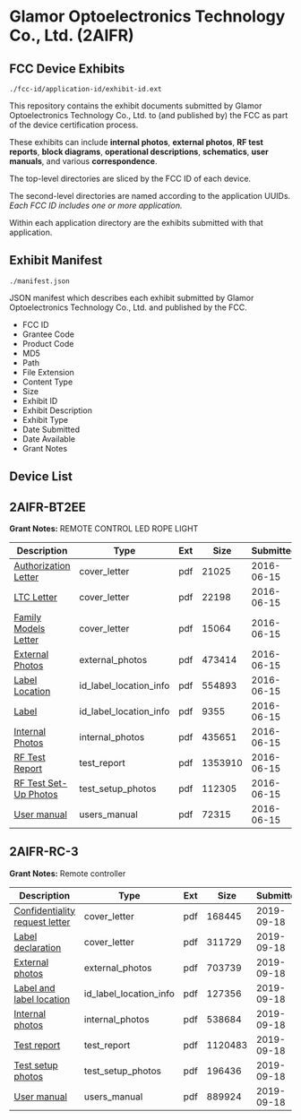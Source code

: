 # Glamor Optoelectronics Technology Co., Ltd. (2AIFR)
## FCC Device Exhibits

```
./fcc-id/application-id/exhibit-id.ext
```

This repository contains the exhibit documents submitted by Glamor Optoelectronics Technology Co., Ltd. to (and published by) the FCC as part of the device certification process.

These exhibits can include **internal photos**, **external photos**, **RF test reports**, **block diagrams**, **operational descriptions**, **schematics**, **user manuals**, and various **correspondence**.

The top-level directories are sliced by the FCC ID of each device.

The second-level directories are named according to the application UUIDs. *Each FCC ID includes one or more application.*

Within each application directory are the exhibits submitted with that application. 

## Exhibit Manifest

```
./manifest.json
```

JSON manifest which describes each exhibit submitted by Glamor Optoelectronics Technology Co., Ltd. and published by the FCC.

- FCC ID
- Grantee Code
- Product Code
- MD5
- Path
- File Extension
- Content Type
- Size
- Exhibit ID
- Exhibit Description
- Exhibit Type
- Date Submitted
- Date Available
- Grant Notes

## Device List
## 2AIFR-BT2EE
**Grant Notes:** REMOTE CONTROL LED ROPE LIGHT

| Description | Type | Ext | Size | Submitted | Available |
| ----------- | ---- | --- | ---- | --------- | --------- |
| [Authorization Letter](2AIFR-BT2EE/f8ce5f321709ab1bca10e497b9045def/3028081.pdf) | cover_letter | pdf | 21025 | 2016-06-15 | 2016-06-15 |
| [LTC Letter](2AIFR-BT2EE/f8ce5f321709ab1bca10e497b9045def/3028082.pdf) | cover_letter | pdf | 22198 | 2016-06-15 | 2016-06-15 |
| [Family Models Letter](2AIFR-BT2EE/f8ce5f321709ab1bca10e497b9045def/3028083.pdf) | cover_letter | pdf | 15064 | 2016-06-15 | 2016-06-15 |
| [External Photos](2AIFR-BT2EE/f8ce5f321709ab1bca10e497b9045def/3028084.pdf) | external_photos | pdf | 473414 | 2016-06-15 | 2016-06-15 |
| [Label Location](2AIFR-BT2EE/f8ce5f321709ab1bca10e497b9045def/3028085.pdf) | id_label_location_info | pdf | 554893 | 2016-06-15 | 2016-06-15 |
| [Label](2AIFR-BT2EE/f8ce5f321709ab1bca10e497b9045def/3028086.pdf) | id_label_location_info | pdf | 9355 | 2016-06-15 | 2016-06-15 |
| [Internal Photos](2AIFR-BT2EE/f8ce5f321709ab1bca10e497b9045def/3028087.pdf) | internal_photos | pdf | 435651 | 2016-06-15 | 2016-06-15 |
| [RF Test Report](2AIFR-BT2EE/f8ce5f321709ab1bca10e497b9045def/3028090.pdf) | test_report | pdf | 1353910 | 2016-06-15 | 2016-06-15 |
| [RF Test Set-Up Photos](2AIFR-BT2EE/f8ce5f321709ab1bca10e497b9045def/3028091.pdf) | test_setup_photos | pdf | 112305 | 2016-06-15 | 2016-06-15 |
| [User manual](2AIFR-BT2EE/f8ce5f321709ab1bca10e497b9045def/3028092.pdf) | users_manual | pdf | 72315 | 2016-06-15 | 2016-06-15 |
## 2AIFR-RC-3
**Grant Notes:** Remote controller

| Description | Type | Ext | Size | Submitted | Available |
| ----------- | ---- | --- | ---- | --------- | --------- |
| [Confidentiality request letter](2AIFR-RC-3/2faf990389b72cc6ded939fa62f57da8/4449225.pdf) | cover_letter | pdf | 168445 | 2019-09-18 | 2019-09-18 |
| [Label declaration](2AIFR-RC-3/2faf990389b72cc6ded939fa62f57da8/4449229.pdf) | cover_letter | pdf | 311729 | 2019-09-18 | 2019-09-18 |
| [External photos](2AIFR-RC-3/2faf990389b72cc6ded939fa62f57da8/4449226.pdf) | external_photos | pdf | 703739 | 2019-09-18 | 2019-09-18 |
| [Label and label location](2AIFR-RC-3/2faf990389b72cc6ded939fa62f57da8/4449228.pdf) | id_label_location_info | pdf | 127356 | 2019-09-18 | 2019-09-18 |
| [Internal photos](2AIFR-RC-3/2faf990389b72cc6ded939fa62f57da8/4449227.pdf) | internal_photos | pdf | 538684 | 2019-09-18 | 2019-09-18 |
| [Test report](2AIFR-RC-3/2faf990389b72cc6ded939fa62f57da8/4449232.pdf) | test_report | pdf | 1120483 | 2019-09-18 | 2019-09-18 |
| [Test setup photos](2AIFR-RC-3/2faf990389b72cc6ded939fa62f57da8/4449233.pdf) | test_setup_photos | pdf | 196436 | 2019-09-18 | 2019-09-18 |
| [User manual](2AIFR-RC-3/2faf990389b72cc6ded939fa62f57da8/4449234.pdf) | users_manual | pdf | 889924 | 2019-09-18 | 2019-09-18 |
